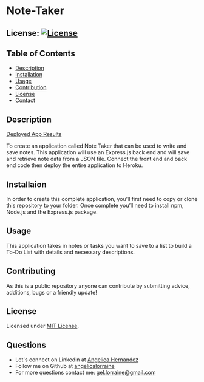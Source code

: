 # Note-Taker

## License: [![License](https://img.shields.io/badge/License-MIT-yellow.svg)](https://opensource.org/licenses/MIT)

## Table of Contents

- [Description](#description)
- [Installation](#installation)
- [Usage](#usage)
- [Contribution](#contribution)
- [License](#license)
- [Contact](#questions)

## Description

[Deployed App Results](https://note-taker-alh.herokuapp.com/)

To create an application called Note Taker that can be used to write and save notes. This application will use an Express.js back end and will save and retrieve note data from a JSON file.
Connect the front end and back end code then deploy the entire application to Heroku.

## Installaion

In order to create this complete application, you’ll first need to copy or clone this repository to your folder. Once complete you’ll need to install npm, Node.js and the Express.js package.

## Usage

This application takes in notes or tasks you want to save to a list to build a To-Do List with details and necessary descriptions.

## Contributing

As this is a public repository anyone can contribute by submitting advice, additions, bugs or a friendly update!

## License

Licensed under [MIT License](https://spdx.org/licenses/MIT.html).

## Questions

- Let's connect on Linkedin at [Angelica Hernandez](https://www.linkedin.com/in/angelica-hernandez-/)
- Follow me on Github at [angelicalorraine](http://github.com/angelicalorraine)
- For more questions contact me: gel.lorraine@gmail.com
